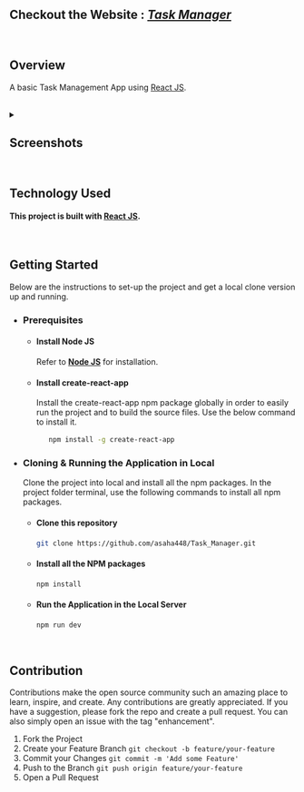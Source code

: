 ## Checkout the Website : <strong><em>[Task Manager](https://asaha448.github.io/Task_Manager/)</em></strong>
<br>

## Overview
A basic Task Management App using [React JS](https://reactjs.org/).

<br>
<details>
  <summary><h2>Screenshots</h2></summary>

  ![Screenshot 1](https://github.com/asaha448/Task_Manager/blob/main/screenshots/screenshot_1.png)
  ![Screenshot 2](https://github.com/asaha448/Task_Manager/blob/main/screenshots/screenshot_2.png)
  ![Screenshot 3](https://github.com/asaha448/Task_Manager/blob/main/screenshots/screenshot_3.png)
  ![Screenshot 4](https://github.com/asaha448/Task_Manager/blob/main/screenshots/screenshot_4.png)
  ![Screenshot 5](https://github.com/asaha448/Task_Manager/blob/main/screenshots/screenshot_5.png)
  ![Screenshot 6](https://github.com/asaha448/Task_Manager/blob/main/screenshots/screenshot_6.png)
  ![Screenshot 7](https://github.com/asaha448/Task_Manager/blob/main/screenshots/screenshot_7.png)
  
</details>

<br>

## Technology Used
#### This project  is built with [React JS](https://reactjs.org/).

<br>

## Getting Started
Below are the instructions to set-up the project and get a local clone version up and running.
<ul>
<li>
 
### Prerequisites
<ul>

<li>
  
  #### Install Node JS
Refer to <strong>[Node JS](https://nodejs.org/en/)</strong> for installation.
</li>
<li>
  
#### Install create-react-app
Install the create-react-app npm package globally in order to easily run the project and to build the source files. Use the below command to install it.
```sh
   npm install -g create-react-app
   ```
</li>
</ul>
</li>
<li>
  
### Cloning & Running the Application in Local

Clone the project into local and install all the npm packages. In the project folder terminal, use the following commands to install all npm packages.
<ul>
<li>
  
  #### Clone this repository
   ```sh
   git clone https://github.com/asaha448/Task_Manager.git

   ```
</li>
<li>
  
  #### Install all the NPM packages
   ```sh
   npm install
   ```
</li>
<li>
  
  #### Run the Application in the Local Server
   ```js
   npm run dev
   ```
</li>
</ul>
</li>
</ul>

<br>

## Contribution
Contributions make the open source community such an amazing place to learn, inspire, and create. Any contributions are greatly appreciated. If you have a suggestion, please fork the repo and create a pull request. You can also simply open an issue with the tag "enhancement".
1. Fork the Project
2. Create your Feature Branch `git checkout -b feature/your-feature`
3. Commit your Changes `git commit -m 'Add some Feature'`
4. Push to the Branch `git push origin feature/your-feature`
5. Open a Pull Request

<br>
